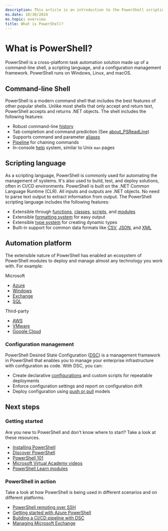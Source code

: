 ```yaml
---
description: This article is an introduction to the PowerShell scripting environment and its features.
ms.date: 10/30/2024
ms.topic: overview
title: What is PowerShell?
---
```


# What is PowerShell?

PowerShell is a cross-platform task automation solution made up of a command-line shell, a scripting
language, and a configuration management framework. PowerShell runs on Windows, Linux, and macOS.

## Command-line Shell

PowerShell is a modern command shell that includes the best features of other popular shells. Unlike
most shells that only accept and return text, PowerShell accepts and returns .NET objects. The shell
includes the following features:

- Robust command-line [history][01]
- Tab completion and command prediction (See [about_PSReadLine][02])
- Supports command and parameter [aliases][03]
- [Pipeline][04] for chaining commands
- In-console [help][05] system, similar to Unix `man` pages

## Scripting language

As a scripting language, PowerShell is commonly used for automating the management of systems. It's
also used to build, test, and deploy solutions, often in CI/CD environments. PowerShell is built on
the .NET Common Language Runtime (CLR). All inputs and outputs are .NET objects. No need to parse
text output to extract information from output. The PowerShell scripting language includes the
following features:

- Extensible through [functions][06], [classes][07], [scripts][08], and [modules][09]
- Extensible [formatting system][10] for easy output
- Extensible [type system][11] for creating dynamic types
- Built-in support for common data formats like [CSV][12], [JSON][13], and [XML][14]

## Automation platform

The extensible nature of PowerShell has enabled an ecosystem of PowerShell modules to deploy and
manage almost any technology you work with. For example:

Microsoft

- [Azure][15]
- [Windows][16]
- [Exchange][17]
- [SQL][18]

Third-party

- [AWS][19]
- [VMware][20]
- [Google Cloud][21]

### Configuration management

PowerShell Desired State Configuration ([DSC][22]) is a management framework in PowerShell that
enables you to manage your enterprise infrastructure with configuration as code. With DSC, you can:

- Create declarative [configurations][23] and custom scripts for repeatable deployments
- Enforce configuration settings and report on configuration drift
- Deploy configuration using [push or pull][24] models

## Next steps

### Getting started

Are you new to PowerShell and don't know where to start? Take a look at these resources.

- [Installing PowerShell][25]
- [Discover PowerShell][26]
- [PowerShell 101][27]
- [Microsoft Virtual Academy videos][28]
- [PowerShell Learn modules][29]

### PowerShell in action

Take a look at how PowerShell is being used in different scenarios and on different platforms.

- [PowerShell remoting over SSH][30]
- [Getting started with Azure PowerShell][31]
- [Building a CI/CD pipeline with DSC][32]
- [Managing Microsoft Exchange][33]

<!-- link references -->
[01]: /powershell/module/microsoft.powershell.core/about/about_history
[02]: /powershell/module/psreadline/about/about_psreadline
[03]: /powershell/module/microsoft.powershell.core/about/about_aliases
[04]: /powershell/module/microsoft.powershell.core/about/about_pipelines
[05]: /powershell/module/microsoft.powershell.core/get-help
[06]: /powershell/module/microsoft.powershell.core/about/about_functions_advanced
[07]: /powershell/module/microsoft.powershell.core/about/about_classes
[08]: /powershell/module/microsoft.powershell.core/about/about_scripts
[09]: /powershell/module/microsoft.powershell.core/about/about_modules
[10]: /powershell/module/microsoft.powershell.core/about/about_format.ps1xml
[11]: /powershell/module/microsoft.powershell.core/about/about_types.ps1xml
[12]: /powershell/module/microsoft.powershell.utility/convertfrom-csv
[13]: /powershell/module/microsoft.powershell.utility/convertfrom-json
[14]: /powershell/module/microsoft.powershell.utility/convertto-xml
[15]: /powershell/azure
[16]: /powershell/windows/get-started
[17]: /powershell/exchange/exchange-management-shell
[18]: /sql/powershell/sql-server-powershell
[19]: https://aws.amazon.com/powershell/
[20]: https://developer.broadcom.com/powercli
[21]: https://cloud.google.com/powershell/
[22]: /powershell/scripting/dsc/overview/dscforengineers
[23]: /powershell/scripting/dsc/configurations/configurations
[24]: /powershell/scripting/dsc/pull-server/enactingconfigurations
[25]: /powershell/scripting/install/installing-powershell
[26]: discover-powershell.md
[27]: /powershell/scripting/learn/ps101/00-introduction
[28]: /shows/browse?terms=powershell
[29]: /training/browse/?terms=PowerShell
[30]: /powershell/scripting/learn/remoting/ssh-remoting-in-powershell-core
[31]: /powershell/azure/get-started-azureps
[32]: /azure/devops/pipelines/release/dsc-cicd
[33]: /powershell/exchange/exchange-management-shell
